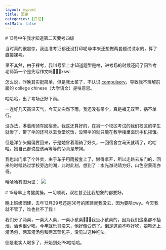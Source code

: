 ```yaml
---
layout: mypost
title: 团建
categories: [日记]
extMath: false
---
```



\# 13号中午我才知道第二天要考四级

当时真的很震惊，我连准考证都还没打印呢😂本来还想做两套题试试水的，算了直接裸考。

果不其然，由于裸考，我14号早上才知道题型是啥，进考场的时候还问了问监考老师第一个是先写作文吗🤣😅😅xswl

怎么说，昨晚其实挺简单，但是我太菜了，不认识 [compulsory](https://cn.bing.com/search?q=compulsory)，导致我不理解前面的 college chinese（大学语文）是啥意思。

哈哈哈，出了考场正好下雨。

一连好几天高温天气，今天又突然下雨，我还没有带伞，真是福无双至，祸不单行。

没办法，淋着雨骑车回宿舍。我这还算好的，在另一个校区考试的我们校区的学生就惨了，带了伞的还可以去食堂吃饭，没带伞的就只能在教学楼里面玩手机挨饿。

但是洋芋头偏偏要回来，于是她冒着雨骑了好久，一回宿舍立马天就晴了，哈哈哈。她自己都说应该再等等的😛真是笨狗。

我也出门拿了个外卖，由于车子用雨披套上了，懒得拿开，所以走路去东门的，回来的时候路过学校旁边的湖，此时此刻，想到了：水光潋滟晴方好，山色空蒙雨亦奇。

哈哈哈有图为证：
![](https://b2.226000.xyz/un/c407149f-5cba-4ce1-9263-87ed673ac074.jpeg)

\# 15号早上考健美操，一切顺利，双杠甚至比我想象的都要好。

晚上班级团建，去年12月29号还是30号的团建就我没去，因为要陪cwy。今天我就不管了，谁也拦不了我！

我们分了两桌，一桌大人桌，一桌小孩桌🤣🤣🤣我坐小孩桌的，因为我们这桌都不抽烟，酒也很少喝。今年就乐哥没来，他好像受伤了。倒是这菜不咋好吃，娘嘞还上灌汤包，两笼灌汤包和两笼菜包子，没见过这种吃法。

倒是老实人喝多了，开始到处PK哈哈哈。
